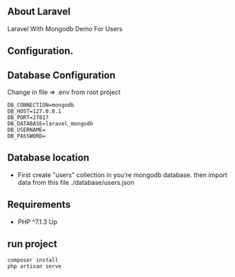  
## About Laravel

Laravel With Mongodb Demo For Users

 
## Configuration.


## Database Configuration
Change in file => .env from root project

    DB_CONNECTION=mongodb
    DB_HOST=127.0.0.1
    DB_PORT=27017
    DB_DATABASE=laravel_mongodb
    DB_USERNAME=
    DB_PASSWORD=

## Database location
- First create "users" collection in you're mongodb database.
    then import data from this file ./database/users.json

## Requirements
- PHP ^7.1.3 Up

## run project
    composer install 
    php artisan serve 


 
